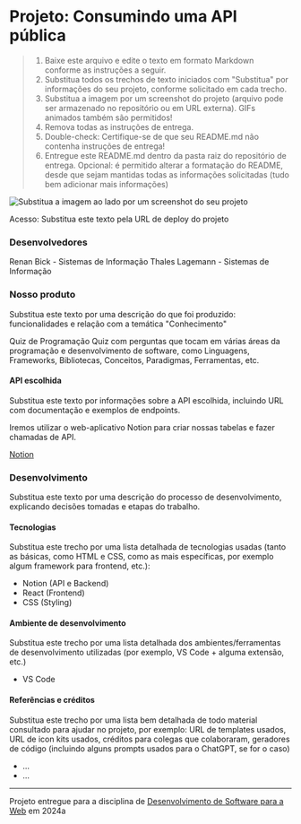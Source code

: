 # Projeto: Consumindo uma API pública

> 1. Baixe este arquivo e edite o texto em formato Markdown conforme as instruções a seguir.
> 2. Substitua todos os trechos de texto iniciados com "Substitua" por informações do seu projeto, conforme solicitado em cada trecho.
> 3. Substitua a imagem por um screenshot do projeto (arquivo pode ser armazenado no repositório ou em URL externa). GIFs animados também são permitidos!
> 4. Remova todas as instruções de entrega.
> 5. Double-check: Certifique-se de que seu README.md não contenha instruções de entrega!
> 6. Entregue este README.md dentro da pasta raiz do repositório de entrega.
> Opcional: é permitido alterar a formatação do README, desde que sejam mantidas todas as informações solicitadas (tudo bem adicionar mais informações)

![Substitua a imagem ao lado por um screenshot do seu projeto](https://mdswanson.com/static/chops-ux-step-4.png "Screenshot do projeto")

Acesso: Substitua este texto pela URL de deploy do projeto

### Desenvolvedores
Renan Bick - Sistemas de Informação
Thales Lagemann - Sistemas de Informação

### Nosso produto

Substitua este texto por uma descrição do que foi produzido: funcionalidades e relação com a temática "Conhecimento"

Quiz de Programação
Quiz com perguntas que tocam em várias áreas da programação e desenvolvimento de software, como Linguagens, Frameworks, Bibliotecas, Conceitos, Paradigmas, Ferramentas, etc.

#### API escolhida

Substitua este texto por informações sobre a API escolhida, incluindo URL com documentação e exemplos de endpoints.

Iremos utilizar o web-aplicativo Notion para criar nossas tabelas e fazer chamadas de API.

[Notion](https://www.notion.so/pt-br)

### Desenvolvimento

Substitua este texto por uma descrição do processo de desenvolvimento, explicando decisões tomadas e etapas do trabalho.

#### Tecnologias

Substitua este trecho por uma lista detalhada de tecnologias usadas (tanto as básicas, como HTML e CSS, como as mais específicas, por exemplo algum framework para frontend, etc.):
- Notion (API e Backend)
- React (Frontend)
- CSS (Styling)

#### Ambiente de desenvolvimento

Substitua este trecho por uma lista detalhada dos ambientes/ferramentas de desenvolvimento utilizadas (por exemplo, VS Code + alguma extensão, etc.)
- VS Code

#### Referências e créditos

Substitua este trecho por uma lista bem detalhada de todo material consultado para ajudar no projeto, por exemplo:  URL de templates usados, URL de icon kits usados, créditos para colegas que colaboraram, geradores de código (incluindo alguns prompts usados para o ChatGPT, se for o caso)
- ...
- ...

---
Projeto entregue para a disciplina de [Desenvolvimento de Software para a Web](http://github.com/andreainfufsm/elc1090-2024a) em 2024a